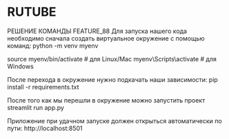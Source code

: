 # RUTUBE
РЕШЕНИЕ КОМАНДЫ FEATURE_88
Для запуска нашего кода необходимо сначала создать виртуальное окружение с помощью команд:
python -m venv myenv

source myenv/bin/activate  # для Linux/Mac
myenv\Scripts\activate  # для Windows

После перехода в окружение нужно подкачать наши зависимости: 
pip install -r requirements.txt

После того как мы перешли в окружение можно запустить проект
streamlit run app.py

Приложение при удачном запуске должен открыться автоматически по пути: http://localhost:8501
